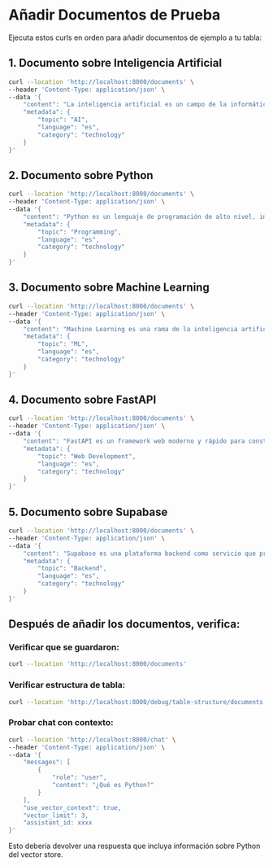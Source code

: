 # Añadir Documentos de Prueba

Ejecuta estos curls en orden para añadir documentos de ejemplo a tu tabla:

## 1. Documento sobre Inteligencia Artificial
```bash
curl --location 'http://localhost:8000/documents' \
--header 'Content-Type: application/json' \
--data '{
    "content": "La inteligencia artificial es un campo de la informática que se centra en la creación de sistemas capaces de realizar tareas que normalmente requieren inteligencia humana.",
    "metadata": {
        "topic": "AI",
        "language": "es",
        "category": "technology"
    }
}'
```

## 2. Documento sobre Python
```bash
curl --location 'http://localhost:8000/documents' \
--header 'Content-Type: application/json' \
--data '{
    "content": "Python es un lenguaje de programación de alto nivel, interpretado y de propósito general. Es conocido por su sintaxis simple y legible.",
    "metadata": {
        "topic": "Programming",
        "language": "es",
        "category": "technology"
    }
}'
```

## 3. Documento sobre Machine Learning
```bash
curl --location 'http://localhost:8000/documents' \
--header 'Content-Type: application/json' \
--data '{
    "content": "Machine Learning es una rama de la inteligencia artificial que permite a las máquinas aprender y mejorar automáticamente a partir de la experiencia.",
    "metadata": {
        "topic": "ML",
        "language": "es",
        "category": "technology"
    }
}'
```

## 4. Documento sobre FastAPI
```bash
curl --location 'http://localhost:8000/documents' \
--header 'Content-Type: application/json' \
--data '{
    "content": "FastAPI es un framework web moderno y rápido para construir APIs con Python, basado en estándares abiertos.",
    "metadata": {
        "topic": "Web Development",
        "language": "es",
        "category": "technology"
    }
}'
```

## 5. Documento sobre Supabase
```bash
curl --location 'http://localhost:8000/documents' \
--header 'Content-Type: application/json' \
--data '{
    "content": "Supabase es una plataforma backend como servicio que proporciona una base de datos PostgreSQL, autenticación y almacenamiento.",
    "metadata": {
        "topic": "Backend",
        "language": "es",
        "category": "technology"
    }
}'
```

## Después de añadir los documentos, verifica:

### Verificar que se guardaron:
```bash
curl --location 'http://localhost:8000/documents'
```

### Verificar estructura de tabla:
```bash
curl --location 'http://localhost:8000/debug/table-structure/documents'
```

### Probar chat con contexto:
```bash
curl --location 'http://localhost:8000/chat' \
--header 'Content-Type: application/json' \
--data '{
    "messages": [
        {
            "role": "user",
            "content": "¿Qué es Python?"
        }
    ],
    "use_vector_context": true,
    "vector_limit": 3,
    "assistant_id: xxxx
}'
```

Esto debería devolver una respuesta que incluya información sobre Python del vector store.
